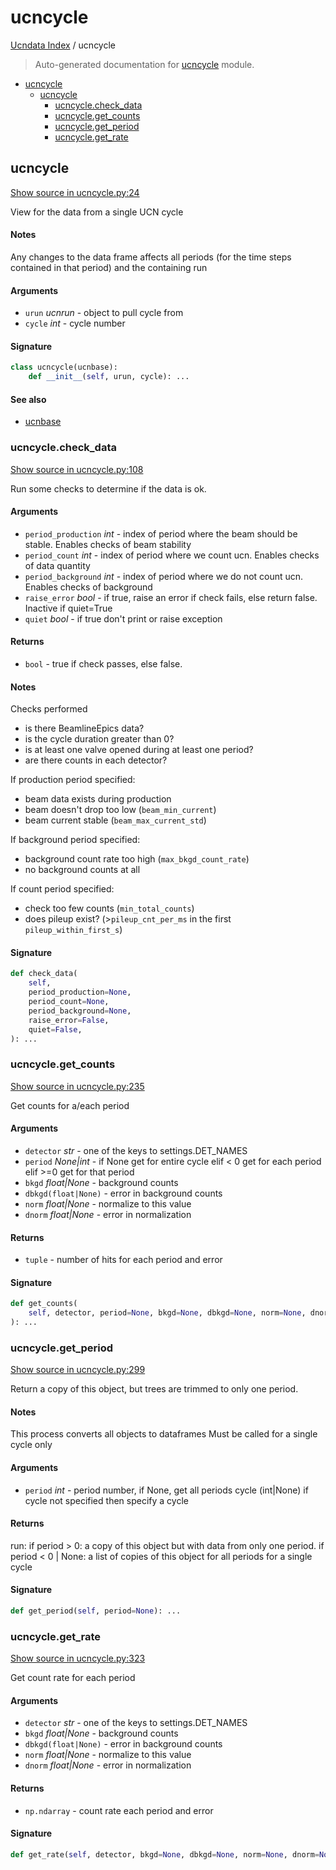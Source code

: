 # ucncycle

[Ucndata Index](./README.md#ucndata-index) / ucncycle

> Auto-generated documentation for [ucncycle](../../ucncycle.py) module.

- [ucncycle](#ucncycle)
  - [ucncycle](#ucncycle-1)
    - [ucncycle.check_data](#ucncycle()check_data)
    - [ucncycle.get_counts](#ucncycle()get_counts)
    - [ucncycle.get_period](#ucncycle()get_period)
    - [ucncycle.get_rate](#ucncycle()get_rate)

## ucncycle

[Show source in ucncycle.py:24](../../ucncycle.py#L24)

View for the data from a single UCN cycle

#### Notes

Any changes to the data frame affects all periods (for the time steps
contained in that period) and the containing run

#### Arguments

- `urun` *ucnrun* - object to pull cycle from
- `cycle` *int* - cycle number

#### Signature

```python
class ucncycle(ucnbase):
    def __init__(self, urun, cycle): ...
```

#### See also

- [ucnbase](./ucnbase.md#ucnbase)

### ucncycle.check_data

[Show source in ucncycle.py:108](../../ucncycle.py#L108)

Run some checks to determine if the data is ok.

#### Arguments

- `period_production` *int* - index of period where the beam should be stable. Enables checks of beam stability
- `period_count` *int* - index of period where we count ucn. Enables checks of data quantity
- `period_background` *int* - index of period where we do not count ucn. Enables checks of background
- `raise_error` *bool* - if true, raise an error if check fails, else return false. Inactive if quiet=True
- `quiet` *bool* - if true don't print or raise exception

#### Returns

- `bool` - true if check passes, else false.

#### Notes

Checks performed

* is there BeamlineEpics data?
* is the cycle duration greater than 0?
* is at least one valve opened during at least one period?
* are there counts in each detector?

If production period specified:

* beam data exists during production
* beam doesn't drop too low (`beam_min_current`)
* beam current stable (`beam_max_current_std`)

If background period specified:

* background count rate too high (`max_bkgd_count_rate`)
* no background counts at all

If count period specified:

* check too few counts (`min_total_counts`)
* does pileup exist? (>`pileup_cnt_per_ms` in the first `pileup_within_first_s`)

#### Signature

```python
def check_data(
    self,
    period_production=None,
    period_count=None,
    period_background=None,
    raise_error=False,
    quiet=False,
): ...
```

### ucncycle.get_counts

[Show source in ucncycle.py:235](../../ucncycle.py#L235)

Get counts for a/each period

#### Arguments

- `detector` *str* - one of the keys to settings.DET_NAMES
- `period` *None|int* - if None get for entire cycle
                    elif < 0 get for each period
                    elif >=0 get for that period
- `bkgd` *float|None* - background counts
- `dbkgd(float|None)` - error in background counts
- `norm` *float|None* - normalize to this value
- `dnorm` *float|None* - error in normalization

#### Returns

- `tuple` - number of hits for each period and error

#### Signature

```python
def get_counts(
    self, detector, period=None, bkgd=None, dbkgd=None, norm=None, dnorm=None
): ...
```

### ucncycle.get_period

[Show source in ucncycle.py:299](../../ucncycle.py#L299)

Return a copy of this object, but trees are trimmed to only one period.

#### Notes

This process converts all objects to dataframes
Must be called for a single cycle only

#### Arguments

- `period` *int* - period number, if None, get all periods
cycle (int|None) if cycle not specified then specify a cycle

#### Returns

run:
    if period > 0: a copy of this object but with data from only one period.
    if period < 0 | None: a list of copies of this object for all periods for a single cycle

#### Signature

```python
def get_period(self, period=None): ...
```

### ucncycle.get_rate

[Show source in ucncycle.py:323](../../ucncycle.py#L323)

Get count rate for each period

#### Arguments

- `detector` *str* - one of the keys to settings.DET_NAMES
- `bkgd` *float|None* - background counts
- `dbkgd(float|None)` - error in background counts
- `norm` *float|None* - normalize to this value
- `dnorm` *float|None* - error in normalization

#### Returns

- `np.ndarray` - count rate each period and error

#### Signature

```python
def get_rate(self, detector, bkgd=None, dbkgd=None, norm=None, dnorm=None): ...
```